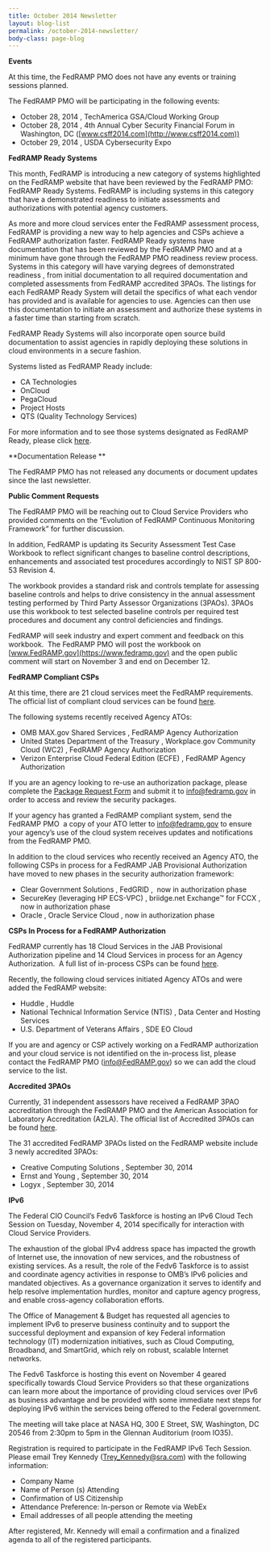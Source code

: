 ```yaml
---
title: October 2014 Newsletter
layout: blog-list
permalink: /october-2014-newsletter/
body-class: page-blog
---
```


  **Events**


At this time, the FedRAMP PMO does not have any events or training sessions planned.

The FedRAMP PMO will be participating in the following events:

  * October 28, 2014 , TechAmerica GSA/Cloud Working Group
  * October 28, 2014 , 4th Annual Cyber Security Financial Forum in Washington, DC ([www.csff2014.com](http://www.csff2014.com))
  * October 29, 2014 , USDA Cybersecurity Expo


  **FedRAMP Ready Systems**


This month, FedRAMP is introducing a new category of systems highlighted on the FedRAMP website that have been reviewed by the FedRAMP PMO: FedRAMP Ready Systems. FedRAMP is including systems in this category that have a demonstrated readiness to initiate assessments and authorizations with potential agency customers.

As more and more cloud services enter the FedRAMP assessment process, FedRAMP is providing a new way to help agencies and CSPs achieve a FedRAMP authorization faster. FedRAMP Ready systems have documentation that has been reviewed by the FedRAMP PMO and at a minimum have gone through the FedRAMP PMO readiness review process. Systems in this category will have varying degrees of demonstrated readiness , from initial documentation to all required documentation and completed assessments from FedRAMP accredited 3PAOs. The listings for each FedRAMP Ready System will detail the specifics of what each vendor has provided and is available for agencies to use. Agencies can then use this documentation to initiate an assessment and authorize these systems in a faster time than starting from scratch.

FedRAMP Ready Systems will also incorporate open source build documentation to assist agencies in rapidly deploying these solutions in cloud environments in a secure fashion.

Systems listed as FedRAMP Ready include:

  * CA Technologies
  * OnCloud
  * PegaCloud
  * Project Hosts
  * QTS (Quality Technology Services)

For more information and to see those systems designated as FedRAMP Ready, please click [here](https://www.fedramp.gov/marketplace/fedramp-ready-systems/).


  **Documentation Release **


The FedRAMP PMO has not released any documents or document updates since the last newsletter.


  **Public Comment Requests**


The FedRAMP PMO will be reaching out to Cloud Service Providers who provided comments on the “Evolution of FedRAMP Continuous Monitoring Framework” for further discussion.

In addition, FedRAMP is updating its Security Assessment Test Case Workbook to reflect significant changes to baseline control descriptions, enhancements and associated test procedures accordingly to NIST SP 800-53 Revision 4.

The workbook provides a standard risk and controls template for assessing baseline controls and helps to drive consistency in the annual assessment testing performed by Third Party Assessor Organizations (3PAOs). 3PAOs use this workbook to test selected baseline controls per required test procedures and document any control deficiencies and findings.

FedRAMP will seek industry and expert comment and feedback on this workbook.  The FedRAMP PMO will post the workbook on [www.FedRAMP.gov](https://www.fedramp.gov) and the open public comment will start on November 3 and end on December 12.


  **FedRAMP Compliant CSPs**


At this time, there are 21 cloud services meet the FedRAMP requirements. The official list of compliant cloud services can be found [here](https://www.fedramp.gov/marketplace/compliant-systems/).

The following systems recently received Agency ATOs:

  * OMB MAX.gov Shared Services , FedRAMP Agency Authorization
  * United States Department of the Treasury , Workplace.gov Community Cloud (WC2) , FedRAMP Agency Authorization
  * Verizon Enterprise Cloud Federal Edition (ECFE) , FedRAMP Agency Authorization

If you are an agency looking to re-use an authorization package, please complete the [Package Request Form](https://s3.amazonaws.com/sitesusa/wp-content/uploads/sites/482/2015/03/FedRAMP-Package-Request-Form_V4_06192014.pdf) and submit it to <info@fedramp.gov> in order to access and review the security packages.

If your agency has granted a FedRAMP compliant system, send the FedRAMP PMO  a copy of your ATO letter to <info@fedramp.gov> to ensure your agency’s use of the cloud system receives updates and notifications from the FedRAMP PMO.

In addition to the cloud services who recently received an Agency ATO, the following CSPs in process for a FedRAMP JAB Provisional Authorization have moved to new phases in the security authorization framework:

  * Clear Government Solutions , FedGRID ,  now in authorization phase
  * SecureKey (leveraging HP ECS-VPC) , briidge.net Exchange™ for FCCX , now in authorization phase
  * Oracle , Oracle Service Cloud , now in authorization phase


  **CSPs In Process for a FedRAMP Authorization**


FedRAMP currently has 18 Cloud Services in the JAB Provisional Authorization pipeline and 14 Cloud Services in process for an Agency Authorization.  A full list of in-process CSPs can be found [here](https://www.fedramp.gov/marketplace/in-process-systems/).

Recently, the following cloud services initiated Agency ATOs and were added the FedRAMP website:

  * Huddle , Huddle
  * National Technical Information Service (NTIS) , Data Center and Hosting Services
  * U.S. Department of Veterans Affairs , SDE EO Cloud

If you are and agency or CSP actively working on a FedRAMP authorization and your cloud service is not identified on the in-process list, please contact the FedRAMP PMO (<info@FedRAMP.gov>) so we can add the cloud service to the list.


  **Accredited 3PAOs**


Currently, 31 independent assessors have received a FedRAMP 3PAO accreditation through the FedRAMP PMO and the American Association for Laboratory Accreditation (A2LA). The official list of Accredited 3PAOs can be found [here](https://www.fedramp.gov/marketplace/accredited-3paos/).

The 31 accredited FedRAMP 3PAOs listed on the FedRAMP website include 3 newly accredited 3PAOs:

  * Creative Computing Solutions , September 30, 2014
  * Ernst and Young , September 30, 2014
  * Logyx , September 30, 2014


  **IPv6**


The Federal CIO Council’s Fedv6 Taskforce is hosting an IPv6 Cloud Tech Session on Tuesday, November 4, 2014 specifically for interaction with Cloud Service Providers.

The exhaustion of the global IPv4 address space has impacted the growth of Internet use, the innovation of new services, and the robustness of existing services. As a result, the role of the Fedv6 Taskforce is to assist and coordinate agency activities in response to OMB’s IPv6 policies and mandated objectives. As a governance organization it serves to identify and help resolve implementation hurdles, monitor and capture agency progress, and enable cross-agency collaboration efforts.

The Office of Management & Budget has requested all agencies to implement IPv6 to preserve business continuity and to support the successful deployment and expansion of key Federal information technology (IT) modernization initiatives, such as Cloud Computing, Broadband, and SmartGrid, which rely on robust, scalable Internet networks.

The Fedv6 Taskforce is hosting this event on November 4 geared specifically towards Cloud Service Providers so that these organizations can learn more about the importance of providing cloud services over IPv6 as business advantage and be provided with some immediate next steps for deploying IPv6 within the services being offered to the Federal government.

The meeting will take place at NASA HQ, 300 E Street, SW, Washington, DC 20546 from 2:30pm to 5pm in the Glennan Auditorium (room IO35).

Registration is required to participate in the FedRAMP IPv6 Tech Session. Please email Trey Kennedy (<Trey_Kennedy@sra.com>) with the following information:

  * Company Name
  * Name of Person (s) Attending
  * Confirmation of US Citizenship
  * Attendance Preference: In-person or Remote via WebEx
  * Email addresses of all people attending the meeting

After registered, Mr. Kennedy will email a confirmation and a finalized agenda to all of the registered participants.
